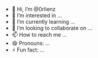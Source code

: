 - 👋 Hi, I’m @0rlienz
- 👀 I’m interested in ...
- 🌱 I’m currently learning ...
- 💞️ I’m looking to collaborate on ...
- 📫 How to reach me ...
- 😄 Pronouns: ...
- ⚡ Fun fact: ...

<!---
0rlienz/0rlienz is a ✨ special ✨ repository because its `README.md` (this file) appears on your GitHub profile.
You can click the Preview link to take a look at your changes.
--->
